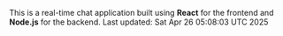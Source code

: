 This is a real-time chat application built using **React** for the frontend and **Node.js** for the backend.
Last updated: Sat Apr 26 05:08:03 UTC 2025
